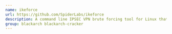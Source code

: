 ```yaml
---
name: ikeforce
url: https://github.com/SpiderLabs/ikeforce
description: A command line IPSEC VPN brute forcing tool for Linux that allows group name/ID enumeration and XAUTH brute forcing capabilities.
group: blackarch blackarch-cracker
---
```

